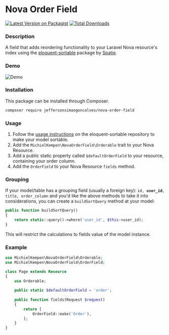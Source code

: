 # Nova Order Field

[![Latest Version on Packagist](https://img.shields.io/packagist/v/michielkempen/nova-order-field.svg)](https://packagist.org/packages/michielkempen/nova-order-field)
[![Total Downloads](https://img.shields.io/packagist/dt/michielkempen/nova-order-field.svg)](https://packagist.org/packages/michielkempen/nova-order-field)

### Description

A field that adds reordering functionality to your Laravel Nova resource's index using the [eloquent-sortable](https://github.com/spatie/eloquent-sortable) package by [Spatie](https://spatie.be).

### Demo

![Demo](https://raw.githubusercontent.com/michielkempen/nova-order-field/master/docs/screenshot.png)

### Installation

This package can be installed through Composer.

```bash
composer require jeffersonsimaogoncalves/nova-order-field
```

### Usage

1. Follow the [usage instructions](https://github.com/spatie/eloquent-sortable#usage) on the eloquent-sortable repository to make your model sortable.
2. Add the `MichielKempen\NovaOrderField\Orderable` trait to your Nova Resource.
3. Add a public static property called `$defaultOrderField` to your resource, containing your order column.
4. Add the `OrderField` to your Nova Resource `fields` method.

### Grouping

If your model/table has a grouping field (usually a foreign key): `id, `**`user_id`**`, title, order_column`
and you'd like the above methods to take it into considerations, you can create a `buildSortQuery` method at your model:

```php
public function buildSortQuery()
{
    return static::query()->where('user_id', $this->user_id);
}
```

This will restrict the calculations to fields value of the model instance.

### Example

```php
use MichielKempen\NovaOrderField\Orderable;
use MichielKempen\NovaOrderField\OrderField;

class Page extends Resource
{
    use Orderable;
    
    public static $defaultOrderField = 'order';
    
    public function fields(Request $request)
    {
        return [
            OrderField::make('Order'),
        ];
    }
}
```
